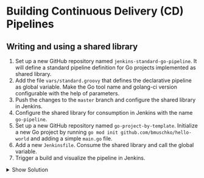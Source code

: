 # Building Continuous Delivery (CD) Pipelines

## Writing and using a shared library

1. Set up a new GitHub repository named `jenkins-standard-go-pipeline`. It will define a standard pipeline definition for Go projects implemented as shared library.
2. Add the file `vars/standard.groovy` that defines the declarative pipeline as global variable. Make the Go tool name and golang-ci version configurable with the help of parameters.
3. Push the changes to the `master` branch and configure the shared library in Jenkins.
4. Configure the shared library for consumption in Jenkins with the name `go-pipeline`.
5. Set up a new GitHub repository named `go-project-by-template`. Initialize a new Go project by running `go mod init github.com/bmuschko/hello-world` and adding a simple `main.go` file.
6. Add a new `Jenkinsfile`. Consume the shared library and call the global variable.
7. Trigger a build and visualize the pipeline in Jenkins.

<details><summary>Show Solution</summary>
<p>

The directory structure of shared library repository should have the following structure.

```
.
└── vars
    └── standard.groovy

1 directory, 1 file
```

Define the pipeline as global variable in the file `standard.groovy`.

```groovy
def call(String goToolName = 'go-1.12', String golangCiVersion = 'v1.12.5') {
    pipeline {
        agent any
        tools {
            go "$goToolName"
        }
        environment {
            GO111MODULE = 'on'
        }
        stages {
            stage('Compile') {
                steps {
                    sh 'go build'
                }
            }
            stage('Test') {
                environment {
                    CODECOV_TOKEN = credentials('CODECOV_TOKEN')
                }
                steps {
                    sh 'go test ./... -coverprofile=coverage.txt'
                    sh "curl -s https://codecov.io/bash | bash -s -"
                }
            }
            stage('Code Analysis') {
                steps {
                    sh "curl -sfL https://install.goreleaser.com/github.com/golangci/golangci-lint.sh | bash -s -- -b $GOPATH/bin $golangCiVersion"
                    sh 'golangci-lint run'
                }
            }
            stage('Release') {
                when {
                    buildingTag()
                }
                environment {
                    GITHUB_TOKEN = credentials('GITHUB_TOKEN')
                }
                steps {
                    sh 'curl -sL https://git.io/goreleaser | bash'
                }
            }
        }
    }
}
```

Configure the shared library under _Manage Jenkins > Configure System_.

![Shared Library Configuration](./images/14-shared-library/shared-library-config.png)

The directory structure should look as shown below.

```
$ tree
.
├── Jenkinsfile
├── go.mod
└── main.go

0 directories, 3 files
```

The `Jenkinsfile` uses the shared library and calls the global variable. Optionally, you can configure the pipeline by passing in parameters.

```groovy
@Library('go-pipeline') _

standard()
```

The resulting build will go through all the pipeline stages defined in the shared library.

![Pipeline View](./images/14-shared-library/pipeline-view.png)

</p>
</details>